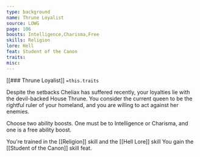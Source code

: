 ```yaml
---
type: background
name: Thrune Loyalist 
source: LOWG
page: 106
boosts: Intelligence,Charisma,Free
skills: Religion
lore: Hell
feat: Student of the Canon
traits: 
misc: 
---
```


[[### Thrune Loyalist]]
`=this.traits`


Despite the setbacks Cheliax has suffered recently, your loyalties lie with the devil-backed House Thrune. You consider the current queen to be the rightful ruler of your homeland, and you are willing to act against her enemies.

Choose two ability boosts. One must be to Intelligence or Charisma, and one is a free ability boost.

You're trained in the [[Religion]] skill and the [[Hell Lore]] skill You gain the [[Student of the Canon]] skill feat.

